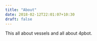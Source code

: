 ```yaml
---
title: "About"
date: 2018-02-12T22:01:07+10:30
draft: false
---
```


This all about vessels and all about 4pbot.
